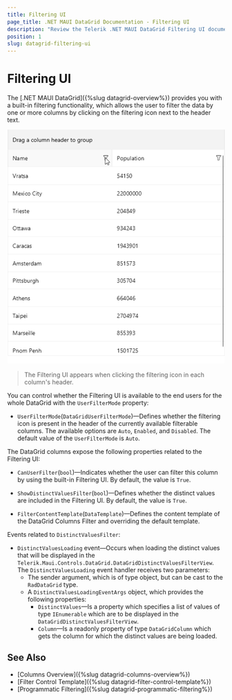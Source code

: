 ```yaml
---
title: Filtering UI
page_title: .NET MAUI DataGrid Documentation - Filtering UI
description: "Review the Telerik .NET MAUI DataGrid Filtering UI documentation article to learn more about the built in Filtering UI functions you can use."
position: 1
slug: datagrid-filtering-ui
---
```


# Filtering UI

The [.NET MAUI DataGrid]({%slug datagrid-overview%}) provides you with a built-in filtering functionality, which allows the user to filter the data by one or more columns by clicking on the filtering icon next to the header text.

![Filtering UI](../filtering/images/datagrid-filtering-ui.gif)

> The Filtering UI appears when clicking the filtering icon in each column's header.

You can control whether the Filtering UI is available to the end users for the whole DataGrid with the `UserFilterMode` property:

* `UserFilterMode`(`DataGridUserFilterMode`)&mdash;Defines whether the filtering icon is present in the header of the currently available filterable columns. The available options are `Auto`, `Enabled`, and `Disabled`. The default value of the `UserFilterMode` is `Auto`.

The DataGrid columns expose the following properties related to the Filtering UI: 

* `CanUserFilter`(`bool`)&mdash;Indicates whether the user can filter this column by using the built-in Filtering UI. By default, the value is `True`.

* `ShowDistinctValuesFilter`(`bool`)&mdash;Defines whether the distinct values are included in the Filtering UI. By default, the value is `True`.

* `FilterContentTemplate`(`DataTemplate`)&mdash;Defines the content template of the DataGrid Columns Filter and overriding the default template.

Events related to `DistinctValuesFilter`:

* `DistinctValuesLoading` event&mdash;Occurs when loading the distinct values that will be displayed in the `Telerik.Maui.Controls.DataGrid.DataGridDistinctValuesFilterView`. The `DistinctValuesLoading` event handler receives two parameters:
	* The sender argument, which is of type object, but can be cast to the `RadDataGrid` type.
	* A `DistinctValuesLoadingEventArgs` object, which provides the following properties:
		- `DistinctValues`&mdash;Is a property which specifies a list of values of type `IEnumerable` which are to be displayed in the `DataGridDistinctValuesFilterView`.
		- `Column`&mdash;Is a readonly property of type `DataGridColumn` which gets the column for which the distinct values are being loaded.

## See Also

- [Columns Overview]({%slug datagrid-columns-overview%})
- [Filter Control Template]({%slug datagrid-filter-control-template%})
- [Programmatic Filtering]({%slug datagrid-programmatic-filtering%})

